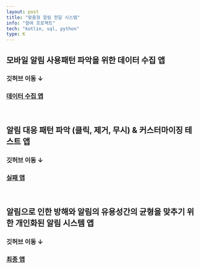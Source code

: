 ```yaml
---
layout: post
title: "맞춤형 알림 전달 시스템"
info: "참여 프로젝트"
tech: "kotlin, sql, python"
type: K
---
```


## 모바일 알림 사용패턴 파악을 위한 데이터 수집 앱

### 깃허브 이동 ↓
### [데이터 수집 앱](https://github.com/kjhwan98/UXCollect_proto)
<br/>

## 알림 대응 패턴 파악 (클릭, 제거, 무시) & 커스터마이징 테스트 앱

### 깃허브 이동 ↓
### [실패 앱](https://github.com/kjhwan98/UXChannel_proto)
<br/>

## 알림으로 인한 방해와 알림의 유용성간의 균형을 맞추기 위한 개인화된 알림 시스템 앱
### 깃허브 이동 ↓
### [최종 앱](https://github.com/kjhwan98/Customnotif)

